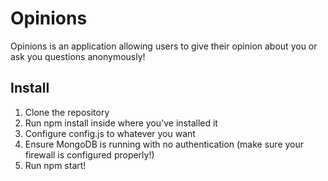 # Opinions
Opinions is an application allowing users to give their opinion about you or ask you questions anonymously!

## Install
1) Clone the repository
2) Run npm install inside where you've installed it
3) Configure config.js to whatever you want
4) Ensure MongoDB is running with no authentication (make sure your firewall is configured properly!)
5) Run npm start!